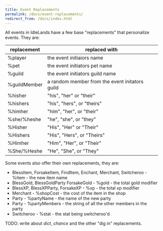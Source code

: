 ```yaml
---
title: Event Replacements
permalink: /docs/event-replacements/
redirect_from: /docs/index.html
---
```


All events in IdleLands have a few base "replacements" that personalize events. They are:

| replacement | replaced with |
| ----------- | ------------- |
| %player     | the event initiaiors name |
| %pet        | the event initiators pet name |
| %guild      | the event initiators guild name |
| %guildMember| a random member from the event initators guild |
| %hisher     | "his", "her" or "their" |
| %hishers    | "his", "hers", or "theirs" |
| %himher     | "him", "her", or "their" |
| %she/%heshe | "he", "she", or "they" |
| %Hisher     | "His", "Her" or "Their" |
| %Hishers    | "His", "Hers", or "Theirs" |
| %Himher     | "Him", "Her", or "Their" |
| %She/%Heshe | "He", "She", or "They" |

Some events also offer their own replacements, they are:

* BlessItem, ForsakeItem, FindItem, Enchant, Merchant, Switcheroo - %item - the new item name
* BlessGold, BlessGoldParty ForsakeGold - %gold - the total gold modifier
* BlessXP, BlessXPParty, ForsakeXP - %xp - the total xp modifier
* Merchant - %shopCost - the cost of the item in the shop
* Party - %partyName - the name of the new party
* Party - %partyMembers - the string of all the other members in the party
* Switcheroo - %stat - the stat being switcheroo'd

TODO: write about $dict$, $chance$ and the other "dig in" replacements.
